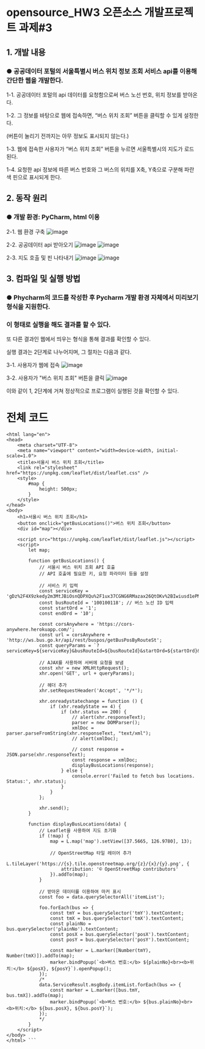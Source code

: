 # opensource_HW3 오픈소스 개발프로젝트 과제#3

## 1. 개발 내용


### ● 공공데이터 포털의 서울특별시 버스 위치 정보 조회 서비스 api를 이용해 간단한 웹을 개발한다.



1-1. 공공데이터 포털의 api 데이터를 요청함으로써 버스 노선 번호, 위치 정보를 받아온다.

1-2. 그 정보를 바탕으로 웹에 접속하면, “버스 위치 조회” 버튼을 클릭할 수 있게 설정한다.

(버튼이 눌리기 전까지는 아무 정보도 표시되지 않는다.)

1-3. 웹에 접속한 사용자가 “버스 위치 조회” 버튼을 누르면 서울특별시의 지도가 로드된다. 

1-4. 요청한 api 정보에 따른 버스 번호와 그 버스의 위치를 X축, Y축으로 구분해 파란색 핀으로 표시되게 한다.


## 2. 동작 원리


### ● 개발 환경: PyCharm, html 이용

2-1. 웹 환경 구축
![image](https://github.com/2022039078/opensource-HW3/assets/131639123/e6a4b9a8-b387-45c6-88e3-30936e68afd7)

2-2. 공공데이터 api 받아오기
![image](https://github.com/2022039078/opensource-HW3/assets/131639123/b2e30d9a-c82f-469a-8ec2-836017487c2c)
![image](https://github.com/2022039078/opensource-HW3/assets/131639123/106cf489-1b66-43d0-ac85-0cc997279522)

2-3. 지도 호출 및 핀 나타내기
![image](https://github.com/2022039078/opensource-HW3/assets/131639123/9e4c5d5e-39e7-41d2-806d-ab87111a1cb8)
![image](https://github.com/2022039078/opensource-HW3/assets/131639123/021f08c8-6390-42b6-8a6e-117b9a00e9ce)


## 3. 컴파일 및 실행 방법


### ● Phycharm의 코드를 작성한 후 Pycharm 개발 환경 자체에서 미리보기 형식을 지원한다.
### 이 형태로 실행을 해도 결과를 할 수 있다.

또 다른 결과인 웹에서 띄우는 형식을 통해 결과를 확인할 수 있다.

실행 결과는 2단계로 나누어지며, 그 절차는 다음과 같다.

3-1. 사용자가 웹에 접속
![image](https://github.com/2022039078/opensource-HW3/assets/131639123/1e33f316-4696-4250-8d6f-a3c5aa20aee4)

3-2. 사용자가 "버스 위치 조회" 버튼을 클릭
![image](https://github.com/2022039078/opensource-HW3/assets/131639123/ec086779-3a96-40a8-bfde-e34d00c1aa64)


이와 같이 1, 2단계에 거쳐 정상적으로 프로그램이 실행된 것을 확인할 수 있다.

# 전체 코드
```<!DOCTYPE html>
<html lang="en">
<head>
    <meta charset="UTF-8">
    <meta name="viewport" content="width=device-width, initial-scale=1.0">
    <title>서울시 버스 위치 조회</title>
    <link rel="stylesheet" href="https://unpkg.com/leaflet/dist/leaflet.css" />
    <style>
        #map {
            height: 500px;
        }
    </style>
</head>
<body>
    <h1>서울시 버스 위치 조회</h1>
    <button onclick="getBusLocations()">버스 위치 조회</button>
    <div id="map"></div>

    <script src="https://unpkg.com/leaflet/dist/leaflet.js"></script>
    <script>
        let map;

        function getBusLocations() {
            // 서울시 버스 위치 조회 API 호출
            // API 호출에 필요한 키, 요청 파라미터 등을 설정

            // 서비스 키 입력
            const serviceKey = 'gDz%2F4X9zkedy2m3MtJBiOsnQDPXQu%2F1ux37CGNG6RMazax26QtOKv%2BIwiusd1ePMd34NwmuDHZ12%2FcB14Twj3w%3D%3D';
            const busRouteId = '100100118'; // 버스 노선 ID 입력
            const startOrd = '1';
            const endOrd = '10';

            const corsAnywhere = 'https://cors-anywhere.herokuapp.com/';
            const url = corsAnywhere + 'http://ws.bus.go.kr/api/rest/buspos/getBusPosByRouteSt';
            const queryParams = `?serviceKey=${serviceKey}&busRouteId=${busRouteId}&startOrd=${startOrd}&endOrd=${endOrd}`;

            // AJAX를 사용하여 서버에 요청을 보냄
            const xhr = new XMLHttpRequest();
            xhr.open('GET', url + queryParams);

            // 헤더 추가
            xhr.setRequestHeader('Accept', '*/*');

            xhr.onreadystatechange = function () {
                if (xhr.readyState == 4) {
                    if (xhr.status == 200) {
                        // alert(xhr.responseText);
                        parser = new DOMParser();
                        xmlDoc = parser.parseFromString(xhr.responseText, "text/xml");
                        // alert(xmlDoc);

                        // const response = JSON.parse(xhr.responseText);
                        const response = xmlDoc;
                        displayBusLocations(response);
                    } else {
                        console.error('Failed to fetch bus locations. Status:', xhr.status);
                    }
                }
            };

            xhr.send();
        }

        function displayBusLocations(data) {
            // Leaflet을 사용하여 지도 초기화
            if (!map) {
                map = L.map('map').setView([37.5665, 126.9780], 13);

                // OpenStreetMap 타일 레이어 추가
                L.tileLayer('https://{s}.tile.openstreetmap.org/{z}/{x}/{y}.png', {
                    attribution: '© OpenStreetMap contributors'
                }).addTo(map);
            }

            // 받아온 데이터를 이용하여 마커 표시
            const foo = data.querySelectorAll('itemList');

            foo.forEach(bus => {
                const tmY = bus.querySelector('tmY').textContent;
                const tmX = bus.querySelector('tmX').textContent;
                const plainNo = bus.querySelector('plainNo').textContent;
                const posX = bus.querySelector('posX').textContent;
                const posY = bus.querySelector('posY').textContent;

                const marker = L.marker([Number(tmY), Number(tmX)]).addTo(map);
                marker.bindPopup(`<b>버스 번호:</b> ${plainNo}<br><b>위치:</b> ${posX}, ${posY}`).openPopup();
            });
            /*
            data.ServiceResult.msgBody.itemList.forEach(bus => {
                const marker = L.marker([bus.tmY, bus.tmX]).addTo(map);
                marker.bindPopup(`<b>버스 번호:</b> ${bus.plainNo}<br><b>위치:</b> ${bus.posX}, ${bus.posY}`);
            });
            */
        }
    </script>
</body>
</html> ```
